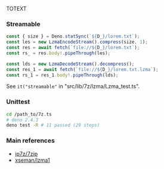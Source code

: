 TOTEXT

### Streamable

```ts
const { size } = Deno.statSync(`${D_}/lorem.txt`);
const les = new LzmaEncodeStream().compress(size, 1);
const res = await fetch(`file://${D_}/lorem.txt`);
const rs_ = res.body!.pipeThrough(les);

const lds = new LzmaDecodeStream().decompress();
const res_1 = await fetch(`file://${D_}/lorem.txt.lzma`);
const rs_1 = res_1.body!.pipeThrough(lds);
```
See `it("streamable"` in "src/lib/7z/lzma/Lzma_test.ts".

### Unittest

```bash
cd /path_to/7z.ts
# deno 2.4.3
deno test -R # 11 passed (29 steps)
```

### Main references

- [ip7z/7zip]
- [xseman/lzma1]

[ip7z/7zip]: https://github.com/ip7z/7zip
[xseman/lzma1]: https://github.com/xseman/lzma1
